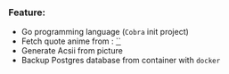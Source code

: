 ### Feature:

- Go programming language (`Cobra` init project)
- Fetch quote anime from : [``]()
- Generate Acsii from picture
- Backup Postgres database from container with `docker`
